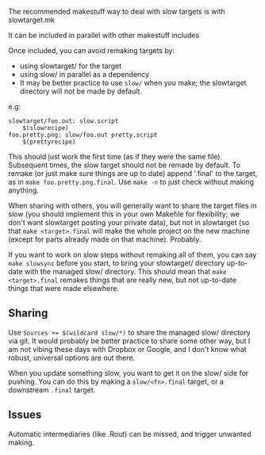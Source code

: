 
The recommended makestuff way to deal with slow targets is with slowtarget.mk

It can be included in parallel with other makestuff includes

Once included, you can avoid remaking targets by:

* using slowtarget/ for the target
* using slow/ in parallel as a dependency 
* It may be better practice to use `slow/` when you make; the slowtarget directory will not be made by default.

e.g:
```make
slowtarget/foo.out: slow.script
	$(slowrecipe)
foo.pretty.png: slow/foo.out pretty.script
	$(prettyrecipe)
```

This should just work the first time (as if they were the same file). Subsequent times, the slow target should not be remade by default. To remake (or just make sure things are up to date) append '.final' to the target, as in `make foo.pretty.png.final`. Use `make -n` to just check without making anything.

When sharing with others, you will generally want to share the target files in slow (you should implement this in your own Makefile for flexibility; we don't want slowtarget posting your private data), but not in slowtarget (so that `make <target>.final` will make the whole project on the new machine (except for parts already made on that machine). Probably.

If you want to work on slow steps without remaking all of them, you can say `make slowsync` before you start, to bring your slowtarget/ directory up-to-date with the managed slow/ directory. This should mean that `make <target>.final` remakes things that are really new, but not up-to-date things that were made elsewhere.

## Sharing

Use `Sources += $(wildcard slow/*)` to share the managed slow/ directory via git. It would probably be better practice to share some other way, but I am not vibing these days with Dropbox or Google, and I don't know what robust, universal options are out there.

When you update something slow, you want to get it on the slow/ side for pushing. You can do this by making a `slow/<fn>.final` target, or a downstream `.final` target. 

## Issues

Automatic intermediaries (like .Rout) can be missed, and trigger unwanted making.

